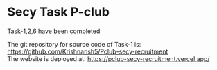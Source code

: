 # Secy Task P-club

Task-1,2,6 have been completed

The git repository for source code of Task-1 is: https://github.com/Krishnansh5/Pclub-secy-recruitment  
The website is deployed at: https://pclub-secy-recruitment.vercel.app/
